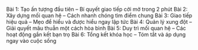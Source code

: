 Bài 1: Tạo ấn tượng đầu tiên – Bí quyết giao tiếp cởi mở trong 2 phút
Bài 2: Xây dựng mối quan hệ – Cách nhanh chóng tìm điểm chung
Bài 3: Giao tiếp hiệu quả – Mẹo để hiểu và được hiểu ngay lập tức
Bài 4: Quản lý xung đột – Giải quyết mâu thuẫn một cách hòa bình
Bài 5: Duy trì mối quan hệ – Các hoạt động gắn kết bạn trọ
Bài 6: Tổng kết khóa học – Tóm tắt và áp dụng ngay vào cuộc sống